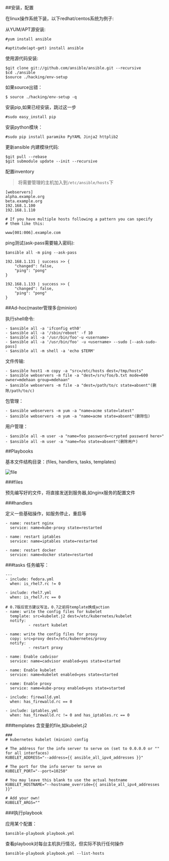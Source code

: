 ##安装，配置

在linux操作系统下装，以下redhat/centos系统为例子:

从YUM/APT源安装:

```#yum install ansible```

```#aptitude(apt-get) install ansible```

使用源代码安装:
```
$git clone git://github.com/ansible/ansible.git --recursive
$cd ./ansible
$source ./hacking/env-setup
```
如果source出错：

```$ source ./hacking/env-setup -q```

安装pip,如果已经安装，跳过这一步

```#sudo easy_install pip```

安装python模块：

```#sudo pip install paramiko PyYAML Jinja2 httplib2```

更新ansible 内建模块代码:
```
$git pull --rebase
$git submodule update --init --recursive
```

配置inventory
> 将需要管理的主机加入到``/etc/ansible/hosts``下

```
[webservers]
alpha.example.org
beta.example.org
192.168.1.100
192.168.1.110

# If you have multiple hosts following a pattern you can specify
# them like this:

www[001:006].example.com
```

ping测试(ask-pass需要输入密码):

```$ansible all -m ping --ask-pass```
```
192.168.1.131 | success >> {
    "changed": false,
    "ping": "pong"
}

192.168.1.133 | success >> {
    "changed": false,
    "ping": "pong"
}
```

##Ad-hoc(master管理多台minion)

执行shell命令:
```
- $ansible all -a 'ifconfig eth0'
- $ansible all -a '/sbin/reboot' -f 10
- $ansible all -a '/usr/bin/foo'-u <username>
- $ansible all -a '/usr/bin/foo' -u <username> --sudo [--ask-sudo-pass]
- $ansible all -m shell -a 'echo $TERM'
```
文件传输:
```
- $ansible host1 -m copy -a "src=/etc/hosts dest=/tmp/hosts"
- $ansible webservers -m file -a "dest=/srv/foo/b.txt mode=600 owner=mdehaan group=mdehaan"
- $ansible webservers -m file -a "dest=/path/to/c state=absent"(删除/path/to/c)
```
包管理：
```
- $ansible webservers -m yum -a "name=acme state=latest"
- $ansible webservers -m yum -a "name=acme state=absent"(删除包)
```
用户管理：
```
- $ansible all -m user -a "name=foo password=<crypted password here>"
- $ansible all -m user -a "name=foo state=absent"(删除用户)
```
##Playbooks

基本文件结构目录：(files, handlers, tasks, templates)

![file](./file-tree.png)

###files

预先编写好的文件，将直接发送到服务器,如nginx服务的配置文件

###handlers

定义一些基础操作，如服务停止，重启等
```
- name: restart nginx
  service: name=kube-proxy state=restarted

- name: restart iptables
  service: name=iptables state=restarted

- name: restart docker
  service: name=docker state=restarted

```

###tasks
任务编写：
```
---
- include: fedora.yml
  when: is_rhel7.rc != 0

- include: rhel7.yml
  when: is_rhel7.rc == 0

# 0.7版后官方建议写法，0.7之前将template换成action
- name: write the config files for kubelet
  template: src=kubelet.j2 dest=/etc/kubernetes/kubelet
  notify:
          - restart kubelet

- name: write the config files for proxy
  copy: src=proxy dest=/etc/kubernetes/proxy
  notify:
          - restart proxy

- name: Enable cadvisor
  service: name=cadvisor enabled=yes state=started

- name: Enable kubelet
  service: name=kubelet enabled=yes state=started

- name: Enable proxy
  service: name=kube-proxy enabled=yes state=started

- include: firewalld.yml
  when: has_firewalld.rc == 0

- include: iptables.yml
  when: has_firewalld.rc != 0 and has_iptables.rc == 0

```

###templates
含变量的file,如kubelet.j2
```
###
# kubernetes kubelet (minion) config

# The address for the info server to serve on (set to 0.0.0.0 or "" for all interfaces)
KUBELET_ADDRESS="--address={{ ansible_all_ipv4_addresses }}"

# The port for the info server to serve on
KUBELET_PORT="--port=10250"

# You may leave this blank to use the actual hostname
KUBELET_HOSTNAME="--hostname_override={{ ansible_all_ipv4_addresses }}"

# Add your own!
KUBELET_ARGS=""

```
###执行playbook

应用某个配置：

```$ansible-playbook playbook.yml```

查看playbook对每台主机执行情况，但实际不执行任何操作

```$ansible-playbook playbook.yml --list-hosts```



